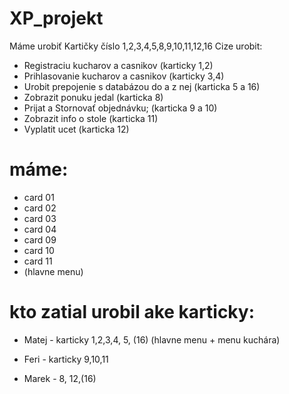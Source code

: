 # XP_projekt

Máme urobiť Kartičky číslo 1,2,3,4,5,8,9,10,11,12,16 Cize urobit:
- Registraciu kucharov a casnikov (karticky 1,2)
- Prihlasovanie kucharov a casnikov (karticky 3,4)
- Urobit prepojenie s databázou do a z nej (karticka 5 a 16)
- Zobrazit ponuku jedal (karticka 8)
- Prijat a Stornovať objednávku; (karticka 9 a 10)
- Zobrazit info o stole (karticka 11)
- Vyplatit ucet (karticka 12)
# máme:
- card 01
- card 02
- card 03
- card 04
- card 09 
- card 10 
- card 11
- (hlavne menu)
# kto zatial urobil ake karticky:
- Matej - karticky 1,2,3,4, 5, (16)
 (hlavne menu + menu kuchára)
- Feri - karticky 9,10,11

- Marek - 8, 12,(16)

